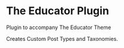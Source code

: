 # The Educator Plugin
 
Plugin to accompany The Educator Theme

Creates Custom Post Types and Taxonomies.
